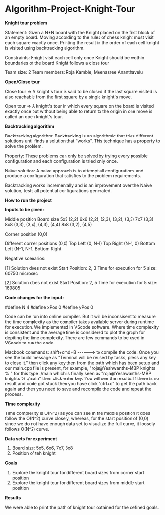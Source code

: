 # Algorithm-Project-Knight-Tour

**Knight tour problem**

Statement: Given a N*N board with the Knight placed on the first block of an empty board. Moving according to the rules of chess knight must visit each square exactly once. Printing the result in the order of each cell knight is visited using backtracking algorithm.

Constraints:
Knight visit each cell only once
Knight should be wothin boundaries of the board
Knight follows a close tour

Team size: 2
Team members: Roja Kamble, Meenasree Ananthavelu

**Open/Close tour**

Close tour => A knight's tour is said to be closed if the last square visited is also reachable from the first square by a single knight's move.

Open tour => A knight's tour in which every square on the board is visited exactly once but without being able to return to the origin in one move is called an open knight's tour.

**Backtracking algorithm**

Backtracking algorithm: Backtracking is an algorithmic that tries different solutions until finds a solution that “works”. This technique has a property to solve the problem. 

Property: These problems can only be solved by trying every possible configuration and each configuration is tried only once.

Naïve solution: A naive approach is to attempt all configurations and produce a configuration that satisfies to the problem requirements.

Backtracking works incrementally and is an improvement over the Naive solution, tests all potential configurations generated.

**How to run the project**

**Inputs to be given:**

Middle position
Board size
5x5 (2,2)
6x6 (2,2), (2,3), (3,2), (3,3)
7x7 (3,3)
8x8 (3,3), (3,4), (4,3), (4,4)
8x8 (3,2), (4,5)

Corner position (0,0) 

Different corner positions
 (0,0) Top Left
 (0, N-1) Top Right
(N-1, 0) Bottom Left
(N-1, N-1) Bottom Right

Negative scenarios:

[1]
Solution does not exist
Start Position: 2, 3
Time for execution for 5 size: 60750 microsec

[2]
Solution does not exist
Start Position: 2, 5
Time for execution for 5 size: 169805

**Code changes for the input:**

#define N 4
#define xPos 0
#define yPos 0

Code can be run into online compiler. But it will be inconsisent to measure the time complexity as the compiler takes available server during runtime for execution.
We implemented in VScode software. Where time complexity is consistent and the average time is considered to plot the graph for depiting the time complexity.
There are few commands to be used in VScode to run the code.

Macbook commands: shift+cmd+B ------> to compile the code.
Once you see the build message as "Terminal will be reused by tasks, press any key to close it." then click any key
then from the path which has been setup and our main.cpp file is present, for example, "roja@Yeshwanths-MBP knights % " for this type ./main which is finally seen as "roja@Yeshwanths-MBP knights % ./main" then click enter key. You will see the results. If there is no result and code got stuck then you have click "ctrl+c" to get the path back again and then you need to save and recompile the code and repeat the process.


**Time complexity**

Time complexity is O(N^2) as you can see in the middle position it does follow the O(N^2) curve closely, whereas, for the start position of (0,0) since we do not have enough data set to visualize the full curve, it loosely follows O(N^2) curve.

**Data sets for experiment**

1) Board size: 5x5, 6x6, 7x7, 8x8
2) Position of teh knight

**Goals**

1) Explore the knight tour for different board sizes from corner start position
2) Explore the knight tour for different board sizes from middle start position

**Results**

We were able to print the path of knight tour obtained for the defined goals.

